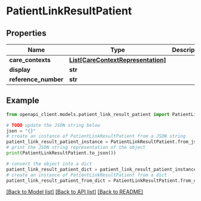 # PatientLinkResultPatient


## Properties

Name | Type | Description | Notes
------------ | ------------- | ------------- | -------------
**care_contexts** | [**List[CareContextRepresentation]**](CareContextRepresentation.md) |  | 
**display** | **str** |  | 
**reference_number** | **str** |  | 

## Example

```python
from openapi_client.models.patient_link_result_patient import PatientLinkResultPatient

# TODO update the JSON string below
json = "{}"
# create an instance of PatientLinkResultPatient from a JSON string
patient_link_result_patient_instance = PatientLinkResultPatient.from_json(json)
# print the JSON string representation of the object
print(PatientLinkResultPatient.to_json())

# convert the object into a dict
patient_link_result_patient_dict = patient_link_result_patient_instance.to_dict()
# create an instance of PatientLinkResultPatient from a dict
patient_link_result_patient_from_dict = PatientLinkResultPatient.from_dict(patient_link_result_patient_dict)
```
[[Back to Model list]](../README.md#documentation-for-models) [[Back to API list]](../README.md#documentation-for-api-endpoints) [[Back to README]](../README.md)



